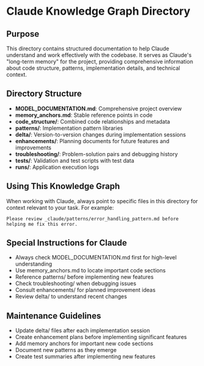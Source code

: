 # Claude Knowledge Graph Directory

## Purpose

This directory contains structured documentation to help Claude understand and work effectively with the codebase. It serves as Claude's "long-term memory" for the project, providing comprehensive information about code structure, patterns, implementation details, and technical context.

## Directory Structure

- **MODEL_DOCUMENTATION.md**: Comprehensive project overview
- **memory_anchors.md**: Stable reference points in code
- **code_structure/**: Combined code relationships and metadata
- **patterns/**: Implementation pattern libraries
- **delta/**: Version-to-version changes during implementation sessions
- **enhancements/**: Planning documents for future features and improvements
- **troubleshooting/**: Problem-solution pairs and debugging history
- **tests/**: Validation and test scripts with test data
- **runs/**: Application execution logs

## Using This Knowledge Graph

When working with Claude, always point to specific files in this directory for context relevant to your task. For example:

```
Please review _claude/patterns/error_handling_pattern.md before helping me fix this error.
```

## Special Instructions for Claude

- Always check MODEL_DOCUMENTATION.md first for high-level understanding
- Use memory_anchors.md to locate important code sections
- Reference patterns/ before implementing new features
- Check troubleshooting/ when debugging issues
- Consult enhancements/ for planned improvement ideas
- Review delta/ to understand recent changes

## Maintenance Guidelines

- Update delta/ files after each implementation session
- Create enhancement plans before implementing significant features
- Add memory anchors for important new code sections
- Document new patterns as they emerge
- Create test summaries after implementing new features